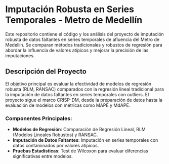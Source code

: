 # Imputación Robusta en Series Temporales - Metro de Medellín

Este repositorio contiene el código y los análisis del proyecto de imputación robusta de datos faltantes en series temporales de afluencia del Metro de Medellín. Se comparan métodos tradicionales y robustos de regresión para abordar la influencia de valores atípicos y mejorar la precisión de las imputaciones.

## Descripción del Proyecto

El objetivo principal es evaluar la efectividad de modelos de regresión robusta (RLM, RANSAC) comparados con la regresión lineal tradicional para la imputación de datos faltantes en series temporales con outliers. El proyecto sigue el marco CRISP-DM, desde la preparación de datos hasta la evaluación de modelos con métricas como MAPE y MdAPE.

### Componentes Principales:
- **Modelos de Regresión**: Comparación de Regresión Lineal, RLM (Modelos Lineales Robustos) y RANSAC.
- **Imputación de Datos Faltantes**: Imputación en series temporales con datos contaminados por valores atípicos.
- **Pruebas Estadísticas**: Test de Wilcoxon para evaluar diferencias significativas entre modelos.
